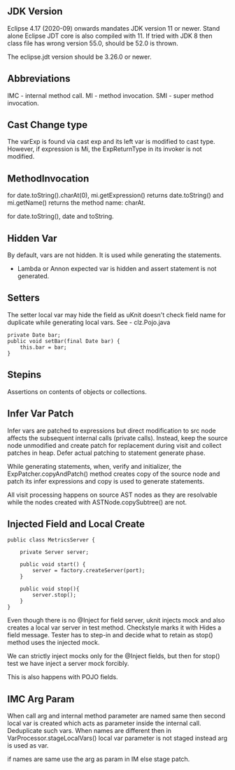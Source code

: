 ## JDK Version

Eclipse 4.17 (2020-09) onwards mandates JDK version 11 or newer. Stand alone Eclipse JDT core is also compiled with 11. If tried with JDK 8 then class file has wrong version 55.0, should be 52.0 is thrown.

The eclipse.jdt version should be 3.26.0 or newer.

## Abbreviations

IMC 	- internal method call.
MI 		- method invocation.
SMI 	- super method invocation.


## Cast Change type

The varExp is found via cast exp and its left var is modified to cast type. However, 
if expression is Mi, the ExpReturnType in its invoker is not modified.   

## MethodInvocation

for	date.toString().charAt(0), mi.getExpression() returns date.toString() and mi.getName() returns the method name: charAt.

for	date.toString(), date and toString.
	
## Hidden Var

By default, vars are not hidden. It is used while generating the statements.

  - Lambda or Annon expected var is hidden and assert statement is not generated.
  
## Setters

The setter local var may hide the field as uKnit doesn't check field name for duplicate while generating local vars. See - clz.Pojo.java

	private Date bar;
    public void setBar(final Date bar) {
        this.bar = bar;
    }  
    
## Stepins

Assertions on contents of objects or collections.

## Infer Var Patch

Infer vars are patched to expressions but direct modification to src node affects
the subsequent internal calls (private calls). Instead, keep the source node unmodified and create patch for replacement during visit and collect patches in heap. Defer actual patching to statement generate phase.

While generating statements, when, verify and initializer, the ExpPatcher.copyAndPatch() method creates copy of the source node and patch its infer expressions and copy is used to generate statements.

All visit processing happens on source AST nodes as they are resolvable while the nodes created with ASTNode.copySubtree() are not.

## Injected Field and Local Create

	public class MetricsServer {
		
		private Server server;
		
		public void start() {
			server = factory.createServer(port);
		}
		
		public void stop(){
			server.stop();
		}
	}
	
Even though there is no @Inject for field server, uknit injects mock and also creates a local var server in test method. Checkstyle marks it with Hides a field message. Tester has to step-in and decide what to retain as stop() method uses the injected mock.

We can strictly inject mocks only for the @Inject fields, but then for stop() test we have inject a server mock forcibly.

This is also happens with POJO fields.

## IMC Arg Param

When call arg and internal method parameter are named same then second local var is created which acts as parameter inside the internal call. Deduplicate such vars. When names are different then in VarProcessor.stageLocalVars() local var parameter is not staged instead arg is used as var.

if names are same use the arg as param in IM else stage patch.
